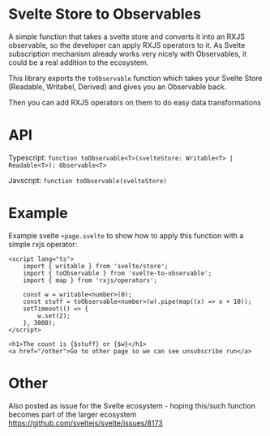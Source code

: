# Svelte Store to Observables
A simple function that takes a svelte store and converts it into an RXJS observable, so the developer can apply RXJS operators to it. As Svelte subscription mechanism already works very nicely with Observables, it could be a real addition to the ecosystem.

This library exports the `toObservable` function which takes your Svelte Store (Readable, Writabel, Derived) and gives you an Observable back. 

Then you can add RXJS operators on them to do easy data transformations

# API
Typescript: `function toObservable<T>(svelteStore: Writable<T> | Readable<T>): Observable<T>`

Javscript: `function toObservable(svelteStore)`

# Example
Example svelte `+page.svelte` to show how to apply this function with a simple rxjs operator:
```
<script lang="ts">
	import { writable } from 'svelte/store';
	import { toObservable } from 'svelte-to-observable';
	import { map } from 'rxjs/operators';

	const w = writable<number>(0);
	const stuff = toObservable<number>(w).pipe(map((x) => x + 10));
	setTimeout(() => {
		w.set(2);
	}, 3000);
</script>

<h1>The count is {$stuff} or {$w}</h1>
<a href="/other">Go to other page so we can see unsubscribe run</a>

``` 
# Other
Also posted as issue for the Svelte ecosystem - hoping this/such function becomes part of the larger ecosystem https://github.com/sveltejs/svelte/issues/8173

